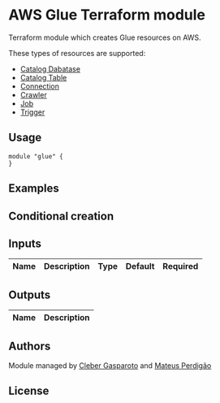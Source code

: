 # AWS Glue Terraform module

Terraform module which creates Glue resources on AWS.

These types of resources are supported:

* [Catalog Dabatase](https://www.terraform.io/docs/providers/aws/r/glue_catalog_database.html)
* [Catalog Table](https://www.terraform.io/docs/providers/aws/r/glue_catalog_table.html)
* [Connection](https://www.terraform.io/docs/providers/aws/r/glue_connection.html)
* [Crawler](https://www.terraform.io/docs/providers/aws/r/glue_crawler.html)
* [Job](https://www.terraform.io/docs/providers/aws/r/glue_job.html)
* [Trigger](https://www.terraform.io/docs/providers/aws/r/glue_trigger.html)

## Usage

```hcl
module "glue" {
}
```

## Examples


## Conditional creation




## Inputs

| Name | Description | Type | Default | Required |
|------|-------------|:----:|:-----:|:-----:|

## Outputs

| Name | Description |
|------|-------------|



## Authors

Module managed by [Cleber Gasparoto](https://github.com/chgasparoto) and [Mateus Perdigão](https://github.com/Perdiga)

## License
